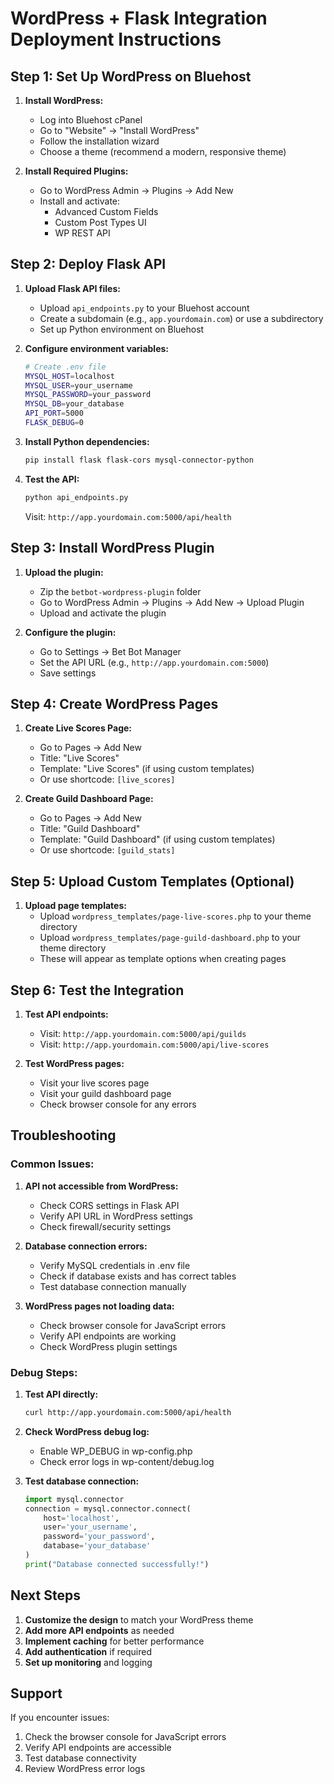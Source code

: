 # WordPress + Flask Integration Deployment Instructions

## Step 1: Set Up WordPress on Bluehost

1. **Install WordPress:**
   - Log into Bluehost cPanel
   - Go to "Website" → "Install WordPress"
   - Follow the installation wizard
   - Choose a theme (recommend a modern, responsive theme)

2. **Install Required Plugins:**
   - Go to WordPress Admin → Plugins → Add New
   - Install and activate:
     - Advanced Custom Fields
     - Custom Post Types UI
     - WP REST API

## Step 2: Deploy Flask API

1. **Upload Flask API files:**
   - Upload `api_endpoints.py` to your Bluehost account
   - Create a subdomain (e.g., `app.yourdomain.com`) or use a subdirectory
   - Set up Python environment on Bluehost

2. **Configure environment variables:**
   ```bash
   # Create .env file
   MYSQL_HOST=localhost
   MYSQL_USER=your_username
   MYSQL_PASSWORD=your_password
   MYSQL_DB=your_database
   API_PORT=5000
   FLASK_DEBUG=0
   ```

3. **Install Python dependencies:**
   ```bash
   pip install flask flask-cors mysql-connector-python
   ```

4. **Test the API:**
   ```bash
   python api_endpoints.py
   ```
   Visit: `http://app.yourdomain.com:5000/api/health`

## Step 3: Install WordPress Plugin

1. **Upload the plugin:**
   - Zip the `betbot-wordpress-plugin` folder
   - Go to WordPress Admin → Plugins → Add New → Upload Plugin
   - Upload and activate the plugin

2. **Configure the plugin:**
   - Go to Settings → Bet Bot Manager
   - Set the API URL (e.g., `http://app.yourdomain.com:5000`)
   - Save settings

## Step 4: Create WordPress Pages

1. **Create Live Scores Page:**
   - Go to Pages → Add New
   - Title: "Live Scores"
   - Template: "Live Scores" (if using custom templates)
   - Or use shortcode: `[live_scores]`

2. **Create Guild Dashboard Page:**
   - Go to Pages → Add New
   - Title: "Guild Dashboard"
   - Template: "Guild Dashboard" (if using custom templates)
   - Or use shortcode: `[guild_stats]`

## Step 5: Upload Custom Templates (Optional)

1. **Upload page templates:**
   - Upload `wordpress_templates/page-live-scores.php` to your theme directory
   - Upload `wordpress_templates/page-guild-dashboard.php` to your theme directory
   - These will appear as template options when creating pages

## Step 6: Test the Integration

1. **Test API endpoints:**
   - Visit: `http://app.yourdomain.com:5000/api/guilds`
   - Visit: `http://app.yourdomain.com:5000/api/live-scores`

2. **Test WordPress pages:**
   - Visit your live scores page
   - Visit your guild dashboard page
   - Check browser console for any errors

## Troubleshooting

### Common Issues:

1. **API not accessible from WordPress:**
   - Check CORS settings in Flask API
   - Verify API URL in WordPress settings
   - Check firewall/security settings

2. **Database connection errors:**
   - Verify MySQL credentials in .env file
   - Check if database exists and has correct tables
   - Test database connection manually

3. **WordPress pages not loading data:**
   - Check browser console for JavaScript errors
   - Verify API endpoints are working
   - Check WordPress plugin settings

### Debug Steps:

1. **Test API directly:**
   ```bash
   curl http://app.yourdomain.com:5000/api/health
   ```

2. **Check WordPress debug log:**
   - Enable WP_DEBUG in wp-config.php
   - Check error logs in wp-content/debug.log

3. **Test database connection:**
   ```python
   import mysql.connector
   connection = mysql.connector.connect(
       host='localhost',
       user='your_username',
       password='your_password',
       database='your_database'
   )
   print("Database connected successfully!")
   ```

## Next Steps

1. **Customize the design** to match your WordPress theme
2. **Add more API endpoints** as needed
3. **Implement caching** for better performance
4. **Add authentication** if required
5. **Set up monitoring** and logging

## Support

If you encounter issues:
1. Check the browser console for JavaScript errors
2. Verify API endpoints are accessible
3. Test database connectivity
4. Review WordPress error logs
